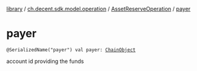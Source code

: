 [library](../../index.md) / [ch.decent.sdk.model.operation](../index.md) / [AssetReserveOperation](index.md) / [payer](./payer.md)

# payer

`@SerializedName("payer") val payer: `[`ChainObject`](../../ch.decent.sdk.model/-chain-object/index.md)

account id providing the funds


